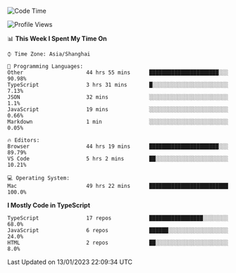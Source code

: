 <!--START_SECTION:waka-->
![Code Time](http://img.shields.io/badge/Code%20Time-3%2C664%20hrs%2057%20mins-blue)

![Profile Views](http://img.shields.io/badge/Profile%20Views-0-blue)

📊 **This Week I Spent My Time On** 

```text
⌚︎ Time Zone: Asia/Shanghai

💬 Programming Languages: 
Other                    44 hrs 55 mins      ██████████████████████░░░   90.98% 
TypeScript               3 hrs 31 mins       █░░░░░░░░░░░░░░░░░░░░░░░░   7.13% 
JSON                     32 mins             ░░░░░░░░░░░░░░░░░░░░░░░░░   1.1% 
JavaScript               19 mins             ░░░░░░░░░░░░░░░░░░░░░░░░░   0.66% 
Markdown                 1 min               ░░░░░░░░░░░░░░░░░░░░░░░░░   0.05%

🔥 Editors: 
Browser                  44 hrs 19 mins      ██████████████████████░░░   89.79% 
VS Code                  5 hrs 2 mins        ██░░░░░░░░░░░░░░░░░░░░░░░   10.21%

💻 Operating System: 
Mac                      49 hrs 22 mins      █████████████████████████   100.0%

```

**I Mostly Code in TypeScript** 

```text
TypeScript               17 repos            █████████████████░░░░░░░░   68.0% 
JavaScript               6 repos             ██████░░░░░░░░░░░░░░░░░░░   24.0% 
HTML                     2 repos             ██░░░░░░░░░░░░░░░░░░░░░░░   8.0%

```



 Last Updated on 13/01/2023 22:09:34 UTC
<!--END_SECTION:waka-->

